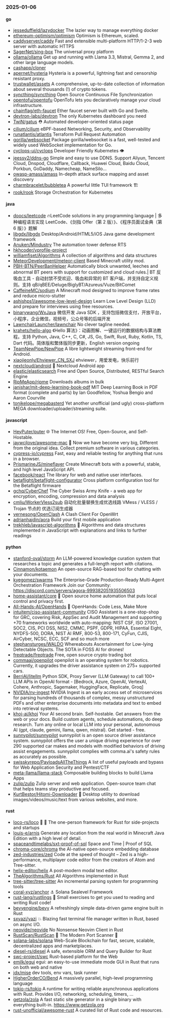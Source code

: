 ### 2025-01-06

#### go
* [jesseduffield/lazydocker](https://github.com/jesseduffield/lazydocker) The lazier way to manage everything docker
* [ethereum-optimism/optimism](https://github.com/ethereum-optimism/optimism) Optimism is Ethereum, scaled.
* [caddyserver/caddy](https://github.com/caddyserver/caddy) Fast and extensible multi-platform HTTP/1-2-3 web server with automatic HTTPS
* [SagerNet/sing-box](https://github.com/SagerNet/sing-box) The universal proxy platform
* [ollama/ollama](https://github.com/ollama/ollama) Get up and running with Llama 3.3, Mistral, Gemma 2, and other large language models.
* [cashapp/cloner](https://github.com/cashapp/cloner)
* [apernet/hysteria](https://github.com/apernet/hysteria) Hysteria is a powerful, lightning fast and censorship resistant proxy.
* [trustwallet/assets](https://github.com/trustwallet/assets) A comprehensive, up-to-date collection of information about several thousands (!) of crypto tokens.
* [syncthing/syncthing](https://github.com/syncthing/syncthing) Open Source Continuous File Synchronization
* [opentofu/opentofu](https://github.com/opentofu/opentofu) OpenTofu lets you declaratively manage your cloud infrastructure.
* [chainflag/eth-faucet](https://github.com/chainflag/eth-faucet) Ether faucet server built with Go and Svelte.
* [devtron-labs/devtron](https://github.com/devtron-labs/devtron) The only Kubernetes dashboard you need
* [TwiN/gatus](https://github.com/TwiN/gatus) ⛑ Automated developer-oriented status page
* [cilium/cilium](https://github.com/cilium/cilium) eBPF-based Networking, Security, and Observability
* [runatlantis/atlantis](https://github.com/runatlantis/atlantis) Terraform Pull Request Automation
* [gorilla/websocket](https://github.com/gorilla/websocket) Package gorilla/websocket is a fast, well-tested and widely used WebSocket implementation for Go.
* [cyclops-ui/cyclops](https://github.com/cyclops-ui/cyclops) Developer Friendly Kubernetes 👁️
* [jeessy2/ddns-go](https://github.com/jeessy2/ddns-go) Simple and easy to use DDNS. Support Aliyun, Tencent Cloud, Dnspod, Cloudflare, Callback, Huawei Cloud, Baidu Cloud, Porkbun, GoDaddy, Namecheap, NameSilo...
* [owasp-amass/amass](https://github.com/owasp-amass/amass) In-depth attack surface mapping and asset discovery
* [charmbracelet/bubbletea](https://github.com/charmbracelet/bubbletea) A powerful little TUI framework 🏗
* [rook/rook](https://github.com/rook/rook) Storage Orchestration for Kubernetes

#### java
* [doocs/leetcode](https://github.com/doocs/leetcode) 🔥LeetCode solutions in any programming language | 多种编程语言实现 LeetCode、《剑指 Offer（第 2 版）》、《程序员面试金典（第 6 版）》题解
* [libgdx/libgdx](https://github.com/libgdx/libgdx) Desktop/Android/HTML5/iOS Java game development framework
* [Anuken/Mindustry](https://github.com/Anuken/Mindustry) The automation tower defense RTS
* [hkhcoder/vprofile-project](https://github.com/hkhcoder/vprofile-project)
* [williamfiset/Algorithms](https://github.com/williamfiset/Algorithms) A collection of algorithms and data structures
* [MeteorDevelopment/meteor-client](https://github.com/MeteorDevelopment/meteor-client) Based Minecraft utility mod.
* [PBH-BTN/PeerBanHelper](https://github.com/PBH-BTN/PeerBanHelper) Automatically block unwanted, leeches and abnormal BT peers with support for customized and cloud rules.| BT 反吸血工具 - 自动封禁不受欢迎、吸血和异常的 BT 客户端，并支持自定义规则。支持 qB/qBEE/Deluge/BiglyBT/Azureus/Vuze/BitComet
* [CaffeineMC/sodium](https://github.com/CaffeineMC/sodium) A Minecraft mod designed to improve frame rates and reduce micro-stutter
* [ashishps1/awesome-low-level-design](https://github.com/ashishps1/awesome-low-level-design) Learn Low Level Design (LLD) and prepare for interviews using free resources.
* [binarywang/WxJava](https://github.com/binarywang/WxJava) 微信开发 Java SDK ，支持包括微信支付，开放平台，小程序，企业微信，视频号，公众号等的后端开发
* [LawnchairLauncher/lawnchair](https://github.com/LawnchairLauncher/lawnchair) No clever tagline needed.
* [krahets/hello-algo](https://github.com/krahets/hello-algo) 《Hello 算法》：动画图解、一键运行的数据结构与算法教程。支持 Python, Java, C++, C, C#, JS, Go, Swift, Rust, Ruby, Kotlin, TS, Dart 代码。简体版和繁体版同步更新，English version ongoing
* [TeamNewPipe/NewPipe](https://github.com/TeamNewPipe/NewPipe) A libre lightweight streaming front-end for Android.
* [xiaojieonly/Ehviewer_CN_SXJ](https://github.com/xiaojieonly/Ehviewer_CN_SXJ) ehviewer，用爱发电，快乐前行
* [nextcloud/android](https://github.com/nextcloud/android) 📱 Nextcloud Android app
* [elastic/elasticsearch](https://github.com/elastic/elasticsearch) Free and Open Source, Distributed, RESTful Search Engine
* [RipMeApp/ripme](https://github.com/RipMeApp/ripme) Downloads albums in bulk
* [janishar/mit-deep-learning-book-pdf](https://github.com/janishar/mit-deep-learning-book-pdf) MIT Deep Learning Book in PDF format (complete and parts) by Ian Goodfellow, Yoshua Bengio and Aaron Courville
* [tonikelope/megabasterd](https://github.com/tonikelope/megabasterd) Yet another unofficial (and ugly) cross-platform MEGA downloader/uploader/streaming suite.

#### javascript
* [HeyPuter/puter](https://github.com/HeyPuter/puter) 🌐 The Internet OS! Free, Open-Source, and Self-Hostable.
* [jaywcjlove/awesome-mac](https://github.com/jaywcjlove/awesome-mac)  Now we have become very big, Different from the original idea. Collect premium software in various categories.
* [cypress-io/cypress](https://github.com/cypress-io/cypress) Fast, easy and reliable testing for anything that runs in a browser.
* [PrismarineJS/mineflayer](https://github.com/PrismarineJS/mineflayer) Create Minecraft bots with a powerful, stable, and high level JavaScript API.
* [facebook/react](https://github.com/facebook/react) The library for web and native user interfaces.
* [betaflight/betaflight-configurator](https://github.com/betaflight/betaflight-configurator) Cross platform configuration tool for the Betaflight firmware
* [gchq/CyberChef](https://github.com/gchq/CyberChef) The Cyber Swiss Army Knife - a web app for encryption, encoding, compression and data analysis
* [cmliu/WorkerVless2sub](https://github.com/cmliu/WorkerVless2sub) 自动化批量替换生成优选线路 VMess / VLESS / Trojan 节点的 优选订阅生成器
* [vernesong/OpenClash](https://github.com/vernesong/OpenClash) A Clash Client For OpenWrt
* [adrianhajdin/aora](https://github.com/adrianhajdin/aora) Build your first mobile application
* [trekhleb/javascript-algorithms](https://github.com/trekhleb/javascript-algorithms) 📝 Algorithms and data structures implemented in JavaScript with explanations and links to further readings

#### python
* [stanford-oval/storm](https://github.com/stanford-oval/storm) An LLM-powered knowledge curation system that researches a topic and generates a full-length report with citations.
* [Cinnamon/kotaemon](https://github.com/Cinnamon/kotaemon) An open-source RAG-based tool for chatting with your documents.
* [kyegomez/swarms](https://github.com/kyegomez/swarms) The Enterprise-Grade Production-Ready Multi-Agent Orchestration Framework Join our Community: https://discord.com/servers/agora-999382051935506503
* [home-assistant/core](https://github.com/home-assistant/core) 🏡 Open source home automation that puts local control and privacy first.
* [All-Hands-AI/OpenHands](https://github.com/All-Hands-AI/OpenHands) 🙌 OpenHands: Code Less, Make More
* [intuitem/ciso-assistant-community](https://github.com/intuitem/ciso-assistant-community) CISO Assistant is a one-stop-shop for GRC, covering Risk, AppSec and Audit Management and supporting +70 frameworks worldwide with auto-mapping: NIST CSF, ISO 27001, SOC2, CIS, PCI DSS, NIS2, CMMC, PSPF, GDPR, HIPAA, Essential Eight, NYDFS-500, DORA, NIST AI RMF, 800-53, 800-171, CyFun, CJIS, AirCyber, NCSC, ECC, SCF and so much more
* [stephansturges/WALDO](https://github.com/stephansturges/WALDO) Whereabouts Ascertainment for Low-lying Detectable Objects. The SOTA in FOSS AI for drones!
* [freqtrade/freqtrade](https://github.com/freqtrade/freqtrade) Free, open source crypto trading bot
* [commaai/openpilot](https://github.com/commaai/openpilot) openpilot is an operating system for robotics. Currently, it upgrades the driver assistance system on 275+ supported cars.
* [BerriAI/litellm](https://github.com/BerriAI/litellm) Python SDK, Proxy Server (LLM Gateway) to call 100+ LLM APIs in OpenAI format - [Bedrock, Azure, OpenAI, VertexAI, Cohere, Anthropic, Sagemaker, HuggingFace, Replicate, Groq]
* [NVIDIA/nv-ingest](https://github.com/NVIDIA/nv-ingest) NVIDIA Ingest is an early access set of microservices for parsing hundreds of thousands of complex, messy unstructured PDFs and other enterprise documents into metadata and text to embed into retrieval systems.
* [khoj-ai/khoj](https://github.com/khoj-ai/khoj) Your AI second brain. Self-hostable. Get answers from the web or your docs. Build custom agents, schedule automations, do deep research. Turn any online or local LLM into your personal, autonomous AI (gpt, claude, gemini, llama, qwen, mistral). Get started - free.
* [sunnypilot/sunnypilot](https://github.com/sunnypilot/sunnypilot) sunnypilot is an open source driver assistance system. sunnypilot offers the user a unique driving experience for over 290 supported car makes and models with modified behaviors of driving assist engagements. sunnypilot complies with comma.ai's safety rules as accurately as possible.
* [swisskyrepo/PayloadsAllTheThings](https://github.com/swisskyrepo/PayloadsAllTheThings) A list of useful payloads and bypass for Web Application Security and Pentest/CTF
* [meta-llama/llama-stack](https://github.com/meta-llama/llama-stack) Composable building blocks to build Llama Apps
* [zulip/zulip](https://github.com/zulip/zulip) Zulip server and web application. Open-source team chat that helps teams stay productive and focused.
* [KurtBestor/Hitomi-Downloader](https://github.com/KurtBestor/Hitomi-Downloader) 🍰 Desktop utility to download images/videos/music/text from various websites, and more.

#### rust
* [loco-rs/loco](https://github.com/loco-rs/loco) 🚂 🦀 The one-person framework for Rust for side-projects and startups
* [louis-e/arnis](https://github.com/louis-e/arnis) Generate any location from the real world in Minecraft Java Edition with a high level of detail.
* [spaceandtimelabs/sxt-proof-of-sql](https://github.com/spaceandtimelabs/sxt-proof-of-sql) Space and Time | Proof of SQL
* [chroma-core/chroma](https://github.com/chroma-core/chroma) the AI-native open-source embedding database
* [zed-industries/zed](https://github.com/zed-industries/zed) Code at the speed of thought – Zed is a high-performance, multiplayer code editor from the creators of Atom and Tree-sitter.
* [helix-editor/helix](https://github.com/helix-editor/helix) A post-modern modal text editor.
* [TheAlgorithms/Rust](https://github.com/TheAlgorithms/Rust) All Algorithms implemented in Rust
* [tree-sitter/tree-sitter](https://github.com/tree-sitter/tree-sitter) An incremental parsing system for programming tools
* [coral-xyz/anchor](https://github.com/coral-xyz/anchor) ⚓ Solana Sealevel Framework
* [rust-lang/rustlings](https://github.com/rust-lang/rustlings) 🦀 Small exercises to get you used to reading and writing Rust code!
* [bevyengine/bevy](https://github.com/bevyengine/bevy) A refreshingly simple data-driven game engine built in Rust
* [sxyazi/yazi](https://github.com/sxyazi/yazi) 💥 Blazing fast terminal file manager written in Rust, based on async I/O.
* [neovide/neovide](https://github.com/neovide/neovide) No Nonsense Neovim Client in Rust
* [RustScan/RustScan](https://github.com/RustScan/RustScan) 🤖 The Modern Port Scanner 🤖
* [solana-labs/solana](https://github.com/solana-labs/solana) Web-Scale Blockchain for fast, secure, scalable, decentralized apps and marketplaces.
* [diesel-rs/diesel](https://github.com/diesel-rs/diesel) A safe, extensible ORM and Query Builder for Rust
* [swc-project/swc](https://github.com/swc-project/swc) Rust-based platform for the Web
* [emilk/egui](https://github.com/emilk/egui) egui: an easy-to-use immediate mode GUI in Rust that runs on both web and native
* [jdx/mise](https://github.com/jdx/mise) dev tools, env vars, task runner
* [HigherOrderCO/Bend](https://github.com/HigherOrderCO/Bend) A massively parallel, high-level programming language
* [tokio-rs/tokio](https://github.com/tokio-rs/tokio) A runtime for writing reliable asynchronous applications with Rust. Provides I/O, networking, scheduling, timers, ...
* [getzola/zola](https://github.com/getzola/zola) A fast static site generator in a single binary with everything built-in. https://www.getzola.org
* [rust-unofficial/awesome-rust](https://github.com/rust-unofficial/awesome-rust) A curated list of Rust code and resources.
